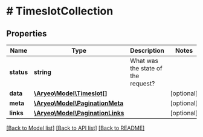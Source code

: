 # # TimeslotCollection

## Properties

Name | Type | Description | Notes
------------ | ------------- | ------------- | -------------
**status** | **string** | What was the state of the request? |
**data** | [**\Aryeo\Model\Timeslot[]**](Timeslot.md) |  | [optional]
**meta** | [**\Aryeo\Model\PaginationMeta**](PaginationMeta.md) |  | [optional]
**links** | [**\Aryeo\Model\PaginationLinks**](PaginationLinks.md) |  | [optional]

[[Back to Model list]](../../README.md#models) [[Back to API list]](../../README.md#endpoints) [[Back to README]](../../README.md)
